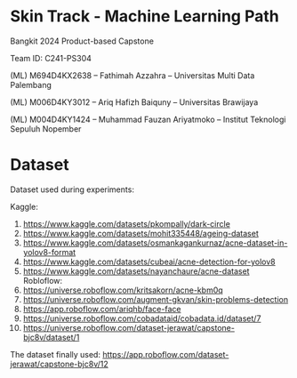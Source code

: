 # Skin Track - Machine Learning Path
Bangkit 2024 Product-based Capstone

Team ID: C241-PS304

(ML) M694D4KX2638 – Fathimah Azzahra – Universitas Multi Data Palembang

(ML) M006D4KY3012 – Ariq Hafizh Baiquny – Universitas Brawijaya

(ML) M004D4KY1424 – Muhammad Fauzan Ariyatmoko – Institut Teknologi Sepuluh Nopember

# Dataset
Dataset used during experiments:

Kaggle:
1. https://www.kaggle.com/datasets/pkompally/dark-circle
2. https://www.kaggle.com/datasets/mohit335448/ageing-dataset
3. https://www.kaggle.com/datasets/osmankagankurnaz/acne-dataset-in-yolov8-format
4. https://www.kaggle.com/datasets/cubeai/acne-detection-for-yolov8
5. https://www.kaggle.com/datasets/nayanchaure/acne-dataset
Robloflow:
1. https://universe.roboflow.com/kritsakorn/acne-kbm0q
2. https://universe.roboflow.com/augment-gkvan/skin-problems-detection
3. https://app.roboflow.com/ariqhb/face-face
4. https://universe.roboflow.com/cobadataid/cobadata.id/dataset/7
5. https://universe.roboflow.com/dataset-jerawat/capstone-bjc8v/dataset/1


The dataset finally used:
https://app.roboflow.com/dataset-jerawat/capstone-bjc8v/12 


